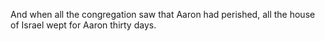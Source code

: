 And when all the congregation saw that Aaron had perished, all the house of Israel wept for Aaron thirty days.
